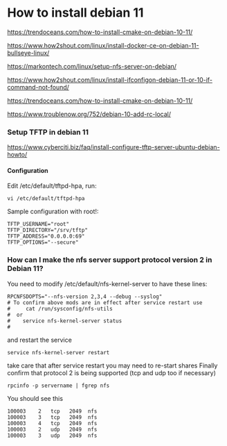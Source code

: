 # How to install debian 11


  https://trendoceans.com/how-to-install-cmake-on-debian-10-11/

  https://www.how2shout.com/linux/install-docker-ce-on-debian-11-bullseye-linux/
  
  https://markontech.com/linux/setup-nfs-server-on-debian/  

  https://www.how2shout.com/linux/install-ifconfigon-debian-11-or-10-if-command-not-found/
  
  https://trendoceans.com/how-to-install-cmake-on-debian-10-11/
  
  https://www.troublenow.org/752/debian-10-add-rc-local/
  
  ### Setup TFTP in debian 11
  
  https://www.cyberciti.biz/faq/install-configure-tftp-server-ubuntu-debian-howto/
  
  #### Configuration
  
Edit /etc/default/tftpd-hpa, run:

    vi /etc/default/tftpd-hpa

Sample configuration with root!:

    TFTP_USERNAME="root"
    TFTP_DIRECTORY="/srv/tftp"
    TFTP_ADDRESS="0.0.0.0:69"
    TFTP_OPTIONS="--secure"

### How can I make the nfs server support protocol version 2 in Debian 11?

You need to modify /etc/default/nfs-kernel-server to have these lines:

```
RPCNFSDOPTS="--nfs-version 2,3,4 --debug --syslog"
# To confirm above mods are in effect after service restart use
#     cat /run/sysconfig/nfs-utils
#  or 
#    service nfs-kernel-server status
#
```

and restart the service

`service nfs-kernel-server restart`

take care that after service restart you may need to re-start shares
Finally confirm that protocol 2 is being supported (tcp and udp too if necessary)

```
rpcinfo -p servername | fgrep nfs
```

You should see this

```
100003    2   tcp   2049  nfs
100003    3   tcp   2049  nfs
100003    4   tcp   2049  nfs
100003    2   udp   2049  nfs
100003    3   udp   2049  nfs
```
